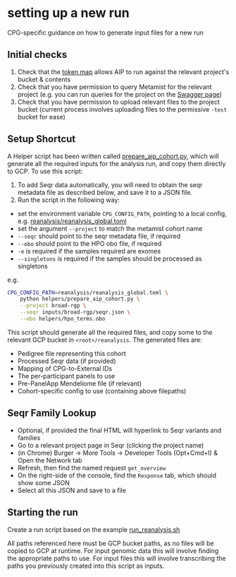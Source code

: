 # setting up a new run

CPG-specific guidance on how to generate input files for a new run

## Initial checks

1. Check that
   the [token map](https://github.com/populationgenomics/cpg-infrastructure-private/blob/main/tokens/repository-map.json)
   allows AIP to run against the relevant project's bucket & contents
2. Check that you have permission to query Metamist for the relevant project (e.g. you can run queries for the project
   on the [Swagger page](https://sample-metadata.populationgenomics.org.au/swagger))
3. Check that you have permission to upload relevant files to the project bucket (current process involves uploading
   files to the permissive `-test` bucket for ease)

## Setup Shortcut

A Helper script has been written called [prepare_aip_cohort.py](helpers/prepare_aip_cohort.py), which will generate all
the required inputs for the analysis run, and copy them directly to GCP. To use this script:

1. To add Seqr data automatically, you will need to obtain the seqr metadata file as described below, and save it to a
   JSON file.
2. Run the script in the following way:

* set the environment variable `CPG_CONFIG_PATH`, pointing to a local config,
  e.g. [reanalysis/reanalysis_global.toml](reanalysis/reanalysis_global.toml)
* set the argument `--project` to match the metamist cohort name
* `--seqr` should point to the seqr metadata file, if required
* `--obo` should point to the HPO obo file, if required
* `-e` is required if the samples required are exomes
* `--singletons` is required if the samples should be processed as singletons

e.g.

```bash
CPG_CONFIG_PATH=reanalysis/reanalysis_global.toml \
    python helpers/prepare_aip_cohort.py \
    --project broad-rgp \
    --seqr inputs/broad-rgp/seqr.json \
    --obo helpers/hpo_terms.obo
```

This script should generate all the required files, and copy some to the relevant GCP bucket in `<root>/reanalysis`. The
generated files are:

* Pedigree file representing this cohort
* Processed Seqr data (if provided)
* Mapping of CPG-to-External IDs
* The per-participant panels to use
* Pre-PanelApp Mendeliome file (if relevant)
* Cohort-specific config to use (containing above filepaths)

## Seqr Family Lookup

* Optional, if provided the final HTML will hyperlink to Seqr variants and families
* Go to a relevant project page in Seqr (clicking the project name)
* (in Chrome) Burger -> More Tools -> Developer Tools (Opt+Cmd+I) & Open the Network tab
* Refresh, then find the named request `get_overview`
* On the right-side of the console, find the `Response` tab, which should show some JSON
* Select all this JSON and save to a file

## Starting the run

Create a run script based on the example [run_reanalysis.sh](reanalysis/run_reanalysis.sh)

All paths referenced here must be GCP bucket paths, as no files will be copied to GCP at runtime. For input genomic data
this will involve finding the appropriate paths to use. For input files this will involve transcribing the paths you
previously created into this script as inputs.
